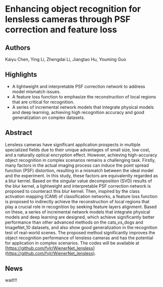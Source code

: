 # Enhancing object recognition for lensless cameras through PSF correction and feature loss

## Authors
Kaiyu Chen, Ying Li, Zhengdai Li, Jiangtao Hu, Youming Guo

## Highlights
- A lightweight and interpretable PSF correction network to address model mismatch issues.
- A feature loss function to emphasize the reconstruction of local regions that are critical for recognition.
- A series of incremental network models that integrate physical models and deep learning, achieving high recognition accuracy and good generalization on complex datasets.

## Abstract
Lensless cameras have significant application prospects in multiple specialized fields due to their unique advantages of small size, low cost, and a naturally optical encryption effect. However, achieving high-accuracy object recognition in complex scenarios remains a challenging task. Firstly, many factors in the actual imaging process can induce the point spread function (PSF) distortion, resulting in a mismatch between the ideal model and the experiment. In this study, these factors are equivalently regarded as a blur kernel. Based on the singular value decomposition (SVD) results of the blur kernel, a lightweight and interpretable PSF correction network is proposed to counteract this blur kernel. Then, inspired by the class activation mapping (CAM) of classification networks, a feature loss function is proposed to indirectly achieve the reconstruction of local regions that play a crucial role in recognition by seeking feature layers alignment. Based on these, a series of incremental network models that integrate physical models and deep learning are designed, which achieve significantly better performance than other advanced methods on the cats\_vs\_dogs and ImageNet\_10 datasets, and also show good generalization in the recognition test of real-world scenes. The proposed method significantly improves the object recognition performance of lensless cameras and has the potential for application in complex scenarios. The codes will be available at [https://github.com/fylr/WienerNet_lensless](https://github.com/fylr/WienerNet_lensless).

## News
wait!!!
